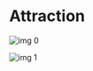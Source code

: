 # Attraction

![img 0](https://i.imgur.com/1BuzjGn.jpg)

![img 1](https://i.imgur.com/84x07J5.png)

